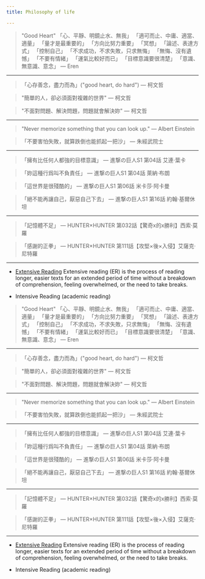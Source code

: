 ```yaml
---
title: Philosophy of life

---
```


> "Good Heart"
> 「心、平靜、明鏡止水、無我」
> 「適可而止、中庸、適當、適量」
> 「量才是最重要的」
> 「方向比努力重要」
> 「冥想」
> 「論述、表達方式」
> 「控制自己」
> 「不求成功，不求失敗，只求無悔」
> 「無悔、沒有遺憾」
> 「不要有情緒」
> 「運氣比較好而已」
> 「目標意識要很清楚」
> 「意識、無意識、意念」
― Eren

---
> 「心存善念，盡力而為」("good heart, do hard")
― 柯文哲

> "簡單的人，卻必須面對複雜的世界"
― 柯文哲

> "不面對問題、解決問題，問題就會解決妳"
― 柯文哲
---

> "Never memorize something that you can look up."
― Albert Einstein

> 「不要害怕失敗，就算跌倒也能抓起一把沙」
― 朱經武院士

---
> 「擁有比任何人都強的目標意識」
> ― 進撃の巨人S1 第04話 艾連·葉卡


> 「妳這種行爲叫不負責任」
> ― 進撃の巨人S1 第04話 萊納·布朗


> 「這世界是很殘酷的」
> ― 進撃の巨人S1 第06話 米卡莎·阿卡曼


> 「絕不能再讓自己，厭惡自己下去」
> ― 進撃の巨人S1 第16話 約翰·基爾休坦


---

> 「記憶體不足」
> ― HUNTER×HUNTER 第032話【驚奇x的x勝利】西索·莫羅

> 「感謝的正拳」
> ― HUNTER×HUNTER 第111話【攻堅×後×入侵】艾薩克·尼特羅

---

* [Extensive Reading](https://en.wikipedia.org/wiki/Extensive_reading)
Extensive reading (ER) is the process of reading longer, easier texts for an extended period of time without a breakdown of comprehension, feeling overwhelmed, or the need to take breaks.

* Intensive Reading (academic reading)
> "Good Heart"
> 「心、平靜、明鏡止水、無我」
> 「適可而止、中庸、適當、適量」
> 「量才是最重要的」
> 「方向比努力重要」
> 「冥想」
> 「論述、表達方式」
> 「控制自己」
> 「不求成功，不求失敗，只求無悔」
> 「無悔、沒有遺憾」
> 「不要有情緒」
> 「運氣比較好而已」
> 「目標意識要很清楚」
> 「意識、無意識、意念」
― Eren

---
> 「心存善念，盡力而為」("good heart, do hard")
― 柯文哲

> "簡單的人，卻必須面對複雜的世界"
― 柯文哲

> "不面對問題、解決問題，問題就會解決妳"
― 柯文哲
---

> "Never memorize something that you can look up."
― Albert Einstein

> 「不要害怕失敗，就算跌倒也能抓起一把沙」
― 朱經武院士

---
> 「擁有比任何人都強的目標意識」
> ― 進撃の巨人S1 第04話 艾連·葉卡


> 「妳這種行爲叫不負責任」
> ― 進撃の巨人S1 第04話 萊納·布朗


> 「這世界是很殘酷的」
> ― 進撃の巨人S1 第06話 米卡莎·阿卡曼


> 「絕不能再讓自己，厭惡自己下去」
> ― 進撃の巨人S1 第16話 約翰·基爾休坦


---

> 「記憶體不足」
> ― HUNTER×HUNTER 第032話【驚奇x的x勝利】西索·莫羅

> 「感謝的正拳」
> ― HUNTER×HUNTER 第111話【攻堅×後×入侵】艾薩克·尼特羅

---

* [Extensive Reading](https://en.wikipedia.org/wiki/Extensive_reading)
Extensive reading (ER) is the process of reading longer, easier texts for an extended period of time without a breakdown of comprehension, feeling overwhelmed, or the need to take breaks.

* Intensive Reading (academic reading)
